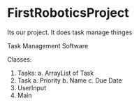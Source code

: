 # FirstRoboticsProject
Its our project. It does task manage thinges


Task Management Software

Classes:
  1. Tasks:
      a. ArrayList of Task
  2. Task
      a. Priority
      b. Name
      c. Due Date
  3. UserInput
  4. Main
